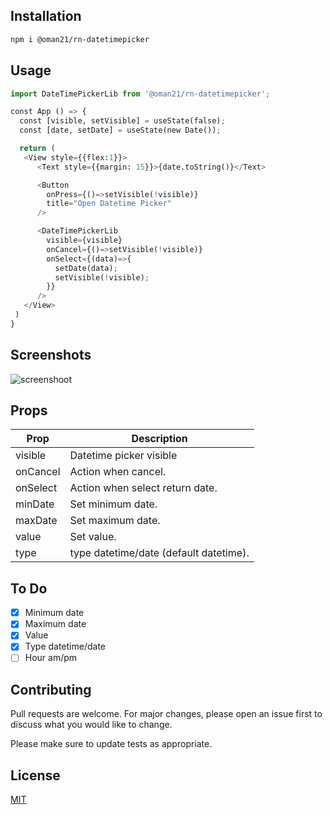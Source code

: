 
## Installation

```bash
npm i @oman21/rn-datetimepicker
```

## Usage

```python
import DateTimePickerLib from '@oman21/rn-datetimepicker';

const App () => {
  const [visible, setVisible] = useState(false);
  const [date, setDate] = useState(new Date());

  return (
   <View style={{flex:1}}>
      <Text style={{margin: 15}}>{date.toString()}</Text>

      <Button
        onPress={()=>setVisible(!visible)}
        title="Open Datetime Picker"
      />

      <DateTimePickerLib
        visible={visible}
        onCancel={()=>setVisible(!visible)}
        onSelect={(data)=>{
          setDate(data);
          setVisible(!visible);
        }}
      />
   </View>
 )
}
```

## Screenshots

![screenshoot](https://i.ibb.co/SNVKysZ/ezgif-2-59a9372cd8e9.gif)

## Props

| Prop                    | Description                                                                                 |
|-------------------------|---------------------------------------------------------------------------------------------|
| visible                 | Datetime picker visible                                                                     |
| onCancel                | Action when cancel.                                                                         |
| onSelect                | Action when select return date.                                                             |
| minDate                 | Set minimum date.                                                                           |
| maxDate                 | Set maximum date.                                                                           |
| value                   | Set value.                                                                                  |
| type                    | type datetime/date (default datetime).                                                                                  |
                                                                               
## To Do
- [x] Minimum date
- [x] Maximum date
- [x] Value
- [x] Type datetime/date
- [ ] Hour am/pm

## Contributing
Pull requests are welcome. For major changes, please open an issue first to discuss what you would like to change.

Please make sure to update tests as appropriate.

## License
[MIT](https://choosealicense.com/licenses/mit/)